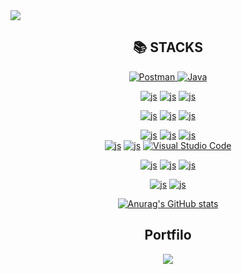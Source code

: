 <div>
  <img src="https://capsule-render.vercel.app/api?type=Waving&color=FFDDC1&height=200&section=header&text=Welcome%20To-nl-dongdong%20Git%20Hub&fontSize=60" />
</div>


<div align="center"><h2>📚 STACKS</h2>
<div align="center"> 
 <a href="https://www.postman.com/">
    <img src="https://img.shields.io/badge/Postman-FF6C37?style=flat-square&logo=Postman&logoColor=white" alt="Postman">
  </a>
 <a href="https://www.oracle.com/java/" target="_blank">
  <img src="https://img.shields.io/badge/Java-007396?style=flat-square&logo=java&logoColor=white" alt="Java">
</a>
  <br>

  <a href="https://developer.mozilla.org/en-US/docs/Web/HTML">![js](https://img.shields.io/badge/HTML5-E34F26?style=flat-square&logo=html5&logoColor=white)</a>
  <a href="https://developer.mozilla.org/en-US/docs/Web/CSS">![js](https://img.shields.io/badge/CSS3-1572B6?style=flat-square&logo=css3&logoColor=white)</a>
  <a href="https://developer.mozilla.org/en-US/docs/Web/JavaScript">![js](https://img.shields.io/badge/JavaScript-F7DF1E?style=flat-square&logo=javascript&logoColor=black)</a>
  <br>

  <a href="https://www.oracle.com/database/">![js](https://img.shields.io/badge/ORACLE-F80000?style=flat-square&logo=oracle&logoColor=white)</a>
  <a href="https://www.mysql.com/">![js](https://img.shields.io/badge/MySQL-4479A1?style=flat-square&logo=MySQL&logoColor=white)</a>
  <a href="https://firebase.google.com/">![js](https://img.shields.io/badge/Firebase-FFCA28?style=flat-square&logo=firebase&logoColor=black)</a>
  <br>

  <a href="https://react.dev/">![js](https://img.shields.io/badge/React-61DAFB?style=flat-square&logo=React&logoColor=black)</a>
  <a href="https://reactnative.dev/">![js](https://img.shields.io/badge/React_Native-61DAFB?style=flat-square&logo=React&logoColor=black)</a>
  <a href="https://recoiljs.org/">![js](https://img.shields.io/badge/Recoil-3578E5?style=flat-square&logo=Recoil&logoColor=white)</a>
  <br>
  <a href="https://developer.android.com/studio">![js](https://img.shields.io/badge/Android_Studio-3DDC84?style=flat-square&logo=Android-Studio&logoColor=white)</a>
  <a href='https://styled-components.com/'>![js](https://img.shields.io/badge/styled--components-DB7093?style=flat&logo=styled-components&logoColor=white)</a>
  <a href="https://code.visualstudio.com/" target="_blank" rel="noopener noreferrer">
  <img src="https://img.shields.io/badge/Visual_Studio_Code-0078D4?style=flat-square&logo=visual-studio-code&logoColor=white" alt="Visual Studio Code">
</a>
  <br>



  <a href="https://spring.io/projects/spring-boot">![js](https://img.shields.io/badge/Spring_Boot-6DB33F?style=flat-square&logo=SpringBoot&logoColor=white)</a>
  <a href="https://aws.amazon.com/">![js](https://img.shields.io/badge/Amazon_AWS-232F3E?style=flat-square&logo=amazonaws&logoColor=white)</a>
  <a href="https://gradle.org/">![js](https://img.shields.io/badge/Gradle-02303A?style=flat-square&logo=gradle&logoColor=white)</a>
  <br>

  <a href="https://github.com/">![js](https://img.shields.io/badge/Github-181717?style=flat-square&logo=github&logoColor=white)</a>
  <a href="https://git-scm.com/">![js](https://img.shields.io/badge/Git-F05032?style=flat-square&logo=git&logoColor=white)</a>
  <br>

[![Anurag's GitHub stats](https://github-readme-stats.vercel.app/api?username=dongugchoi&show_icons=true&theme=radical)](https://github.com/anuraghazra/github-readme-stats)

   <h2>Portfilo</h2>
   <div align="center">
      <a href="">
         <img src="https://img.shields.io/badge/ClickMe-1EBC8F?style=for-the-badge&logo=velog&logoColor=white" />
  </a>
  </div>
</div>



